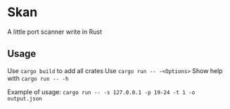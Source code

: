 # Skan
A little port scanner write in Rust

## Usage 
Use `cargo build` to add all crates
Use `cargo run -- -<Options>`
Show help with `cargo run -- -h`

Example of usage: `cargo run -- -s 127.0.0.1 -p 19-24 -t 1 -o output.json`
